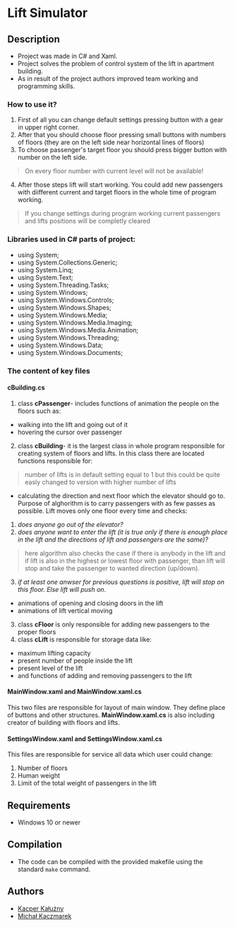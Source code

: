 # Lift Simulator

## Description
- Project was made in C# and Xaml.
- Project solves the problem of control system of the lift in apartment building.
- As in result of the project authors improved team working and programming skills. 

### How to use it?
1. First of all you can change default settings pressing button with a gear in upper right corner.
2. After that you should choose floor pressing small buttons with numbers of floors (they are on the left side near horizontal lines of floors)
3. To choose passenger's target floor you should press bigger button with number on the left side. 
> On every floor number with current level will not be available!
4. After those steps lift will start working. You could add new passengers with diifferent current and target floors in the whole time of program working.
> If you change settings during program working current passengers and lifts positions will be completly cleared 

### Libraries used in C# parts of project:
* using System;
* using System.Collections.Generic;
* using System.Linq;
* using System.Text;
* using System.Threading.Tasks;
* using System.Windows;
* using System.Windows.Controls;
* using System.Windows.Shapes;
* using System.Windows.Media;
* using System.Windows.Media.Imaging;
* using System.Windows.Media.Animation;
* using System.Windows.Threading;
* using System.Windows.Data;
* using System.Windows.Documents;



### The content of key files
#### cBuilding.cs
1. class **cPassenger**- includes functions of animation the people on the floors such as:
* walking into the lift and going out of it
* hovering the cursor over passenger
2. class **cBuilding**- it is the largest class in whole program responsible for creating system of floors and lifts. In this class there are located functions responsible for:
> number of lifts is in default setting equal to 1 but this could be quite easly changed to version with higher number of lifts 
* calculating the direction and next floor which the elevator should go to.
Purpose of alghorithm is to carry passengers with as few passes as possible. Lift moves only one floor every time and checks:
1. *does anyone go out of the elevator?*
2. *does anyone want to enter the lift (it is true only if there is enough place in the lift and the directions of lift and passengers are the same)?*
>here algorithm also checks the case if there is anybody in the lift and if lift is also in the highest or lowest floor with passenger, than lift will stop and take the passenger to wanted direction (up/down).
3. *if at least one anwser for previous questions is positive, lift will stop on this floor. Else lift will push on.*
* animations of opening and closing doors in the lift 
* animations of lift vertical moving
3. class **cFloor** is only responsible for adding new passengers to the proper floors
4. class **cLift** is responsible for storage data like:
* maximum lifting capacity
* present number of people inside the lift
* present level of the lift
* and functions of adding and removing passengers to the lift
#### **MainWindow.xaml** and **MainWindow.xaml.cs**
This two files are responsible for layout of main window. They define place of buttons and other structures. **MainWindow.xaml.cs** is also including creator of building with floors and lifts.
#### **SettingsWindow.xaml** and **SettingsWindow.xaml.cs**
This files are responsible for service all data which user could change:
1. Number of floors
2. Human weight
3. Limit of the total weight of passengers in the lift
	
## Requirements
* Windows 10 or newer
## Compilation
* The code can be compiled with the provided makefile using the standard `make` command.
## Authors
- [Kacper Kałużny](https://github.com/kacperkaluzny)
- [Michał Kaczmarek](https://github.com/sMichalKacz)

